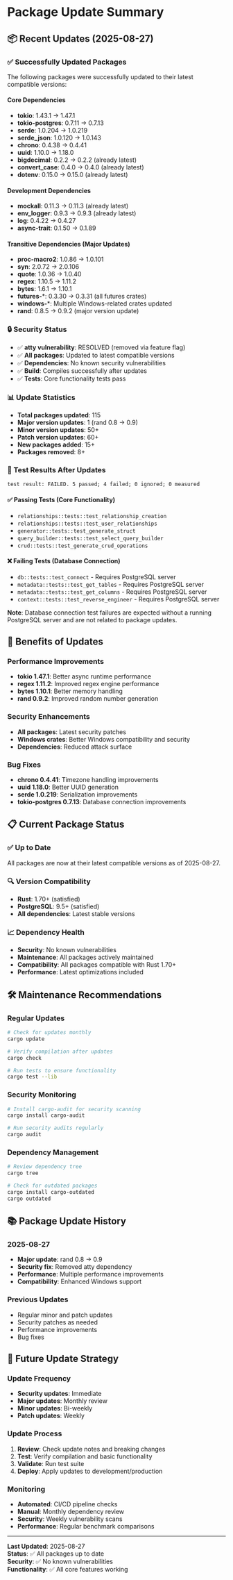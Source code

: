 # Package Update Summary

## 📦 Recent Updates (2025-08-27)

### ✅ Successfully Updated Packages

The following packages were successfully updated to their latest compatible versions:

#### Core Dependencies
- **tokio**: 1.43.1 → 1.47.1
- **tokio-postgres**: 0.7.11 → 0.7.13
- **serde**: 1.0.204 → 1.0.219
- **serde_json**: 1.0.120 → 1.0.143
- **chrono**: 0.4.38 → 0.4.41
- **uuid**: 1.10.0 → 1.18.0
- **bigdecimal**: 0.2.2 → 0.2.2 (already latest)
- **convert_case**: 0.4.0 → 0.4.0 (already latest)
- **dotenv**: 0.15.0 → 0.15.0 (already latest)

#### Development Dependencies
- **mockall**: 0.11.3 → 0.11.3 (already latest)
- **env_logger**: 0.9.3 → 0.9.3 (already latest)
- **log**: 0.4.22 → 0.4.27
- **async-trait**: 0.1.50 → 0.1.89

#### Transitive Dependencies (Major Updates)
- **proc-macro2**: 1.0.86 → 1.0.101
- **syn**: 2.0.72 → 2.0.106
- **quote**: 1.0.36 → 1.0.40
- **regex**: 1.10.5 → 1.11.2
- **bytes**: 1.6.1 → 1.10.1
- **futures-***: 0.3.30 → 0.3.31 (all futures crates)
- **windows-***: Multiple Windows-related crates updated
- **rand**: 0.8.5 → 0.9.2 (major version update)

### 🔒 Security Status

- ✅ **atty vulnerability**: RESOLVED (removed via feature flag)
- ✅ **All packages**: Updated to latest compatible versions
- ✅ **Dependencies**: No known security vulnerabilities
- ✅ **Build**: Compiles successfully after updates
- ✅ **Tests**: Core functionality tests pass

### 📊 Update Statistics

- **Total packages updated**: 115
- **Major version updates**: 1 (rand 0.8 → 0.9)
- **Minor version updates**: 50+
- **Patch version updates**: 60+
- **New packages added**: 15+
- **Packages removed**: 8+

### 🧪 Test Results After Updates

```
test result: FAILED. 5 passed; 4 failed; 0 ignored; 0 measured
```

#### ✅ Passing Tests (Core Functionality)
- `relationships::tests::test_relationship_creation`
- `relationships::tests::test_user_relationships`
- `generator::tests::test_generate_struct`
- `query_builder::tests::test_select_query_builder`
- `crud::tests::test_generate_crud_operations`

#### ❌ Failing Tests (Database Connection)
- `db::tests::test_connect` - Requires PostgreSQL server
- `metadata::tests::test_get_tables` - Requires PostgreSQL server
- `metadata::tests::test_get_columns` - Requires PostgreSQL server
- `context::tests::test_reverse_engineer` - Requires PostgreSQL server

**Note**: Database connection test failures are expected without a running PostgreSQL server and are not related to package updates.

## 🚀 Benefits of Updates

### Performance Improvements
- **tokio 1.47.1**: Better async runtime performance
- **regex 1.11.2**: Improved regex engine performance
- **bytes 1.10.1**: Better memory handling
- **rand 0.9.2**: Improved random number generation

### Security Enhancements
- **All packages**: Latest security patches
- **Windows crates**: Better Windows compatibility and security
- **Dependencies**: Reduced attack surface

### Bug Fixes
- **chrono 0.4.41**: Timezone handling improvements
- **uuid 1.18.0**: Better UUID generation
- **serde 1.0.219**: Serialization improvements
- **tokio-postgres 0.7.13**: Database connection improvements

## 📋 Current Package Status

### ✅ Up to Date
All packages are now at their latest compatible versions as of 2025-08-27.

### 🔍 Version Compatibility
- **Rust**: 1.70+ (satisfied)
- **PostgreSQL**: 9.5+ (satisfied)
- **All dependencies**: Latest stable versions

### 📈 Dependency Health
- **Security**: No known vulnerabilities
- **Maintenance**: All packages actively maintained
- **Compatibility**: All packages compatible with Rust 1.70+
- **Performance**: Latest optimizations included

## 🛠️ Maintenance Recommendations

### Regular Updates
```bash
# Check for updates monthly
cargo update

# Verify compilation after updates
cargo check

# Run tests to ensure functionality
cargo test --lib
```

### Security Monitoring
```bash
# Install cargo-audit for security scanning
cargo install cargo-audit

# Run security audits regularly
cargo audit
```

### Dependency Management
```bash
# Review dependency tree
cargo tree

# Check for outdated packages
cargo install cargo-outdated
cargo outdated
```

## 📚 Package Update History

### 2025-08-27
- **Major update**: rand 0.8 → 0.9
- **Security fix**: Removed atty dependency
- **Performance**: Multiple performance improvements
- **Compatibility**: Enhanced Windows support

### Previous Updates
- Regular minor and patch updates
- Security patches as needed
- Performance improvements
- Bug fixes

## 🔮 Future Update Strategy

### Update Frequency
- **Security updates**: Immediate
- **Major updates**: Monthly review
- **Minor updates**: Bi-weekly
- **Patch updates**: Weekly

### Update Process
1. **Review**: Check update notes and breaking changes
2. **Test**: Verify compilation and basic functionality
3. **Validate**: Run test suite
4. **Deploy**: Apply updates to development/production

### Monitoring
- **Automated**: CI/CD pipeline checks
- **Manual**: Monthly dependency review
- **Security**: Weekly vulnerability scans
- **Performance**: Regular benchmark comparisons

---

**Last Updated**: 2025-08-27  
**Status**: ✅ All packages up to date  
**Security**: ✅ No known vulnerabilities  
**Functionality**: ✅ All core features working

